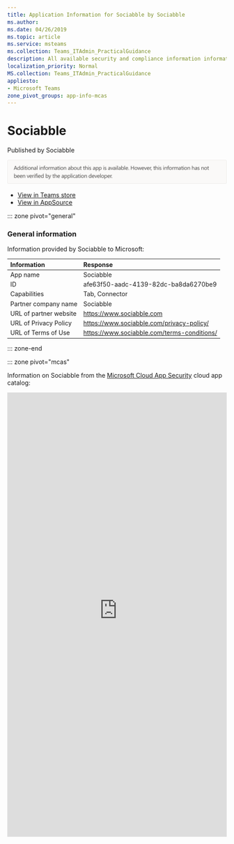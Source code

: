 ```yaml
---
title: Application Information for Sociabble by Sociabble
ms.author: 
ms.date: 04/26/2019
ms.topic: article
ms.service: msteams
ms.collection: Teams_ITAdmin_PracticalGuidance
description: All available security and compliance information information for Sociabble, its data handling policies, its Microsoft Cloud App Security app catalog information, and security/compliance information in the CSA STAR registry.
localization_priority: Normal
MS.collection: Teams_ITAdmin_PracticalGuidance
appliesto:
- Microsoft Teams
zone_pivot_groups: app-info-mcas
---
```

# Sociabble

Published by Sociabble

![Non-attested image](./images/unattested.png)

* <a href="https://teams.microsoft.com/l/app/afe63f50-aadc-4139-82dc-ba8da6270be9" target="_blank">View in Teams store</a>
* <a href="https://appsource.microsoft.com/en-us/product/office/WA104381258" target="_blank">View in AppSource</a>

::: zone pivot="general"

### General information

Information provided by Sociabble to Microsoft:

| **Information** | **Response** |
|:----------------|:-------------|
| App name | Sociabble |
| ID | afe63f50-aadc-4139-82dc-ba8da6270be9 |
| Capabilities | Tab, Connector |
| Partner company name | Sociabble |
| URL of partner website | <https://www.sociabble.com> |
| URL of Privacy Policy | <https://www.sociabble.com/privacy-policy/> |
| URL of Terms of Use | <https://www.sociabble.com/terms-conditions/> |

::: zone-end


::: zone pivot="mcas"

Information on Sociabble from the [Microsoft Cloud App Security](https://www.microsoft.com/en-us/enterprise-mobility-security/cloud-app-security) cloud app catalog:

<iframe height='1020' title='Microsoft Cloud App Security Information' src='https://3ca685143b5b46b4b0e5266dadf2e97c.codepen.website/#/dashboard/28361' frameborder='no'  style='width: 100%;'>

<a href="https://3ca685143b5b46b4b0e5266dadf2e97c.codepen.website/#/dashboard/28361" target="_blank">View in a new tab</a>

::: zone-end

